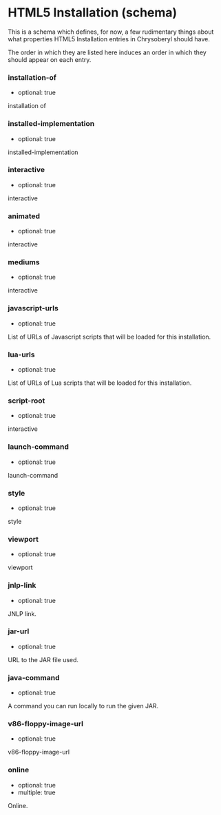 HTML5 Installation (schema)
================================

This is a schema which defines, for now, a few rudimentary things about
what properties HTML5 Installation entries in Chrysoberyl should have.

The order in which they are listed here induces an order in which they
should appear on each entry.

### installation-of

*   optional: true

installation of

### installed-implementation

*   optional: true

installed-implementation

### interactive

*   optional: true

interactive

### animated

*   optional: true

interactive

### mediums

*   optional: true

interactive

### javascript-urls

*   optional: true

List of URLs of Javascript scripts that will be loaded for this installation.

### lua-urls

*   optional: true

List of URLs of Lua scripts that will be loaded for this installation.

### script-root

*   optional: true

interactive

### launch-command

*   optional: true

launch-command

### style

*   optional: true

style

### viewport

*   optional: true

viewport

### jnlp-link

*   optional: true

JNLP link.

### jar-url

*   optional: true

URL to the JAR file used.

### java-command

*   optional: true

A command you can run locally to run the given JAR.

### v86-floppy-image-url

*   optional: true

v86-floppy-image-url

### online

*   optional: true
*   multiple: true

Online.
